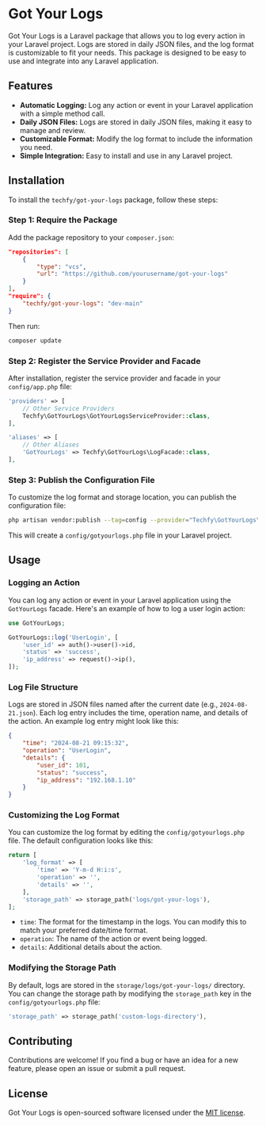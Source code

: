 # Got Your Logs

Got Your Logs is a Laravel package that allows you to log every action in your Laravel project. Logs are stored in daily JSON files, and the log format is customizable to fit your needs. This package is designed to be easy to use and integrate into any Laravel application.

## Features

- **Automatic Logging:** Log any action or event in your Laravel application with a simple method call.
- **Daily JSON Files:** Logs are stored in daily JSON files, making it easy to manage and review.
- **Customizable Format:** Modify the log format to include the information you need.
- **Simple Integration:** Easy to install and use in any Laravel project.

## Installation

To install the `techfy/got-your-logs` package, follow these steps:

### Step 1: Require the Package

Add the package repository to your `composer.json`:

```json
"repositories": [
    {
        "type": "vcs",
        "url": "https://github.com/yourusername/got-your-logs"
    }
],
"require": {
    "techfy/got-your-logs": "dev-main"
}
```

Then run:

```bash
composer update
```

### Step 2: Register the Service Provider and Facade

After installation, register the service provider and facade in your `config/app.php` file:

```php
'providers' => [
    // Other Service Providers
    Techfy\GotYourLogs\GotYourLogsServiceProvider::class,
],

'aliases' => [
    // Other Aliases
    'GotYourLogs' => Techfy\GotYourLogs\LogFacade::class,
],
```

### Step 3: Publish the Configuration File

To customize the log format and storage location, you can publish the configuration file:

```bash
php artisan vendor:publish --tag=config --provider="Techfy\GotYourLogs\GotYourLogsServiceProvider"
```

This will create a `config/gotyourlogs.php` file in your Laravel project.

## Usage

### Logging an Action

You can log any action or event in your Laravel application using the `GotYourLogs` facade. Here's an example of how to log a user login action:

```php
use GotYourLogs;

GotYourLogs::log('UserLogin', [
    'user_id' => auth()->user()->id,
    'status' => 'success',
    'ip_address' => request()->ip(),
]);
```

### Log File Structure

Logs are stored in JSON files named after the current date (e.g., `2024-08-21.json`). Each log entry includes the time, operation name, and details of the action. An example log entry might look like this:

```json
{
    "time": "2024-08-21 09:15:32",
    "operation": "UserLogin",
    "details": {
        "user_id": 101,
        "status": "success",
        "ip_address": "192.168.1.10"
    }
}
```

### Customizing the Log Format

You can customize the log format by editing the `config/gotyourlogs.php` file. The default configuration looks like this:

```php
return [
    'log_format' => [
        'time' => 'Y-m-d H:i:s',
        'operation' => '',
        'details' => '',
    ],
    'storage_path' => storage_path('logs/got-your-logs'),
];
```

- `time`: The format for the timestamp in the logs. You can modify this to match your preferred date/time format.
- `operation`: The name of the action or event being logged.
- `details`: Additional details about the action.

### Modifying the Storage Path

By default, logs are stored in the `storage/logs/got-your-logs/` directory. You can change the storage path by modifying the `storage_path` key in the `config/gotyourlogs.php` file:

```php
'storage_path' => storage_path('custom-logs-directory'),
```

## Contributing

Contributions are welcome! If you find a bug or have an idea for a new feature, please open an issue or submit a pull request.

## License

Got Your Logs is open-sourced software licensed under the [MIT license](LICENSE).

